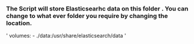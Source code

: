 ### The Script will store Elasticsearhc data on this folder . You can change to what ever folder you require by changing the location. 
 
 '
 volumes:
    - ./data:/usr/share/elasticsearch/data
'